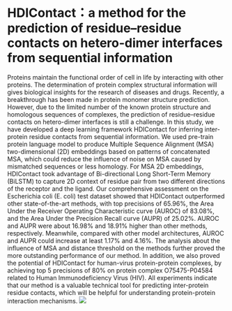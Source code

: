 # HDIContact：a method for the prediction of residue–residue contacts on hetero-dimer interfaces from sequential information
Proteins maintain the functional order of cell in life by interacting with other proteins. The determination of protein complex structural information will gives biological insights for the research of diseases and drugs. Recently, a breakthrough has been made in protein monomer structure prediction. However, due to the limited number of the known protein structure and homologous sequences of complexes, the prediction of residue–residue contacts on hetero-dimer interfaces is still a challenge. In this study, we have developed a deep learning framework HDIContact for inferring inter-protein residue contacts from sequential information. We used pre-train protein language model to produce Multiple Sequence Alignment (MSA) two-dimensional (2D) embeddings based on patterns of concatenated MSA, which could reduce the influence of noise on MSA caused by mismatched sequences or less homology. For MSA 2D embeddings, HDIContact took advantage of Bi-directional Long Short-Term Memory (BiLSTM) to capture 2D context of residue pair from two different directions of the receptor and the ligand. Our comprehensive assessment on the Escherichia coli (E. coli) test dataset showed that HDIContact outperformed other state-of-the-art methods, with top precisions of 65.96%, the Area Under the Receiver Operating Characteristic curve (AUROC) of 83.08%, and the Area Under the Precision Recall curve (AUPR) of 25.02%. AUROC and AUPR were about 16.98% and 18.91% higher than other methods, respectively. Meanwhile, compared with other model architectures, AUROC and AUPR could increase at least 1.17% and 4.16%. The analysis about the influence of MSA and distance threshold on the methods further proved the more outstanding performance of our method. In addition, we also proved the potential of HDIContact for human-virus protein-protein complexes, by achieving top 5 precisions of 80% on protein complex O75475-P04584 related to Human Immunodeficiency Virus (HIV). All experiments indicate that our method is a valuable technical tool for predicting inter-protein residue contacts, which will be helpful for understanding protein-protein interaction mechanisms.
![](https://github.com/vivian2229/zw-tju-HDIContact/blob/master/Figure1-Framework.jpg)
